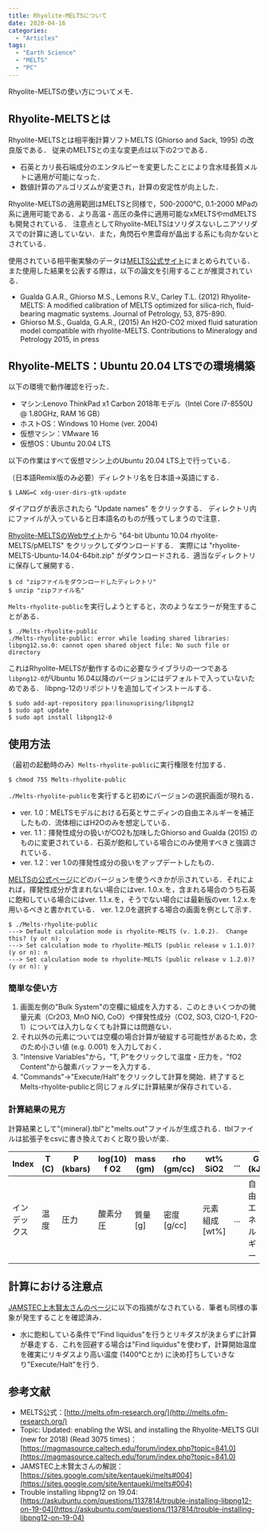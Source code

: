 ```yaml
---
title: Rhyolite-MELTSについて
date: 2020-04-16
categories:
  - "Articles"
tags:
  - "Earth Science"
  - "MELTS"
  - "PC"
---
```

Rhyolite-MELTSの使い方についてメモ．
<!--more-->

## Rhyolite-MELTSとは
Rhyolite-MELTSとは相平衡計算ソフトMELTS (Ghiorso and Sack, 1995) の改良版である．
従来のMELTSとの主な変更点は以下の2つである．
- 石英とカリ長石端成分のエンタルピーを変更したことにより含水珪長質メルトに適用が可能になった．
- 数値計算のアルゴリズムが変更され，計算の安定性が向上した．

Rhyolite-MELTSの適用範囲はMELTSと同様で，500-2000℃, 0.1-2000 MPaの系に適用可能である．より高温・高圧の条件に適用可能なxMELTSやmdMELTSも開発されている．
注意点としてRhyolite-MELTSはソリダスないしニアソリダスでの計算に適していない．また，角閃石や黒雲母が晶出する系にも向かないとされている．

使用されている相平衡実験のデータは[MELTS公式サイト](http://melts.ofm-research.org/database.html)にまとめられている．また使用した結果を公表する際は，以下の論文を引用することが推奨されている．
- Gualda G.A.R., Ghiorso M.S., Lemons R.V., Carley T.L. (2012) Rhyolite-MELTS: A modified calibration of MELTS optimized for silica-rich, fluid-bearing magmatic systems. Journal of Petrology, 53, 875-890.
- Ghiorso M.S., Gualda, G.A.R., (2015) An H2O-CO2 mixed fluid saturation model compatible with rhyolite-MELTS. Contributions to Mineralogy and Petrology 2015, in press

## Rhyolite-MELTS：Ubuntu 20.04 LTSでの環境構築
以下の環境で動作確認を行った．
- マシン:Lenovo ThinkPad x1 Carbon 2018年モデル（Intel Core i7-8550U @ 1.80GHz, RAM 16 GB）
- ホストOS：Windows 10 Home (ver. 2004)
- 仮想マシン：VMware 16
- 仮想OS：Ubuntu 20.04 LTS

以下の作業はすべて仮想マシン上のUbuntu 20.04 LTS上で行っている．

（日本語Remix版のみ必要）ディレクトリ名を日本語->英語にする．
```
$ LANG=C xdg-user-dirs-gtk-update
```
ダイアログが表示されたら "Update names" をクリックする．
ディレクトリ内にファイルが入っていると日本語名のものが残ってしまうので注意．

[Rhyolite-MELTSのWebサイト](http://melts.ofm-research.org/unix.html)から "64-bit Ubuntu 10.04 rhyolite-MELTS/pMELTS" をクリックしてダウンロードする．
実際には "rhyolite-MELTS-Ubuntu-14.04-64bit.zip" がダウンロードされる．適当なディレクトリに保存して展開する．
```
$ cd "zipファイルをダウンロードしたディレクトリ"
$ unzip "zipファイル名"
```

`Melts-rhyolite-public`を実行しようとすると，次のようなエラーが発生することがある．
```
$ ./Melts-rhyolite-public
./Melts-rhyolite-public: error while loading shared libraries: libpng12.so.0: cannot open shared object file: No such file or directory
```
これはRhyolite-MELTSが動作するのに必要なライブラリの一つである`libpng12-0`がUbuntu 16.04以降のバージョンにはデフォルトで入っていないためである．
libpng-12のリポジトリを追加してインストールする．
```
$ sudo add-apt-repository ppa:linuxuprising/libpng12
$ sudo apt update
$ sudo apt install libpng12-0
```
## 使用方法
（最初の起動時のみ）`Melts-rhyolite-public`に実行権限を付加する．
```
$ chmod 755 Melts-rhyolite-public
```
`./Melts-rhyolite-public`を実行すると初めにバージョンの選択画面が現れる．

- ver. 1.0：MELTSモデルにおける石英とサニディンの自由エネルギーを補正したもの．流体相にはH2Oのみを想定している．
- ver. 1.1：揮発性成分の扱いがCO2も加味したGhiorso and Gualda (2015) のものに変更されている．石英が飽和している場合にのみ使用すべきと強調されている．
- ver. 1.2：ver 1.0の揮発性成分の扱いをアップデートしたもの．

[MELTSの公式ページ](http://melts.ofm-research.org/MELTS-decision-tree.html)にどのバージョンを使うべきかが示されている．それによれば，揮発性成分が含まれない場合にはver. 1.0.x.を，含まれる場合のうち石英に飽和している場合にはver. 1.1.x.を，そうでない場合には最新版のver. 1.2.x.を用いるべきと書かれている．
ver. 1.2.0を選択する場合の画面を例として示す．
```
$ ./Melts-rhyolite-public
---> Default calculation mode is rhyolite-MELTS (v. 1.0.2).  Change this? (y or n): y
---> Set calculation mode to rhyolite-MELTS (public release v 1.1.0)? (y or n): n
---> Set calculation mode to rhyolite-MELTS (public release v 1.2.0)? (y or n): y
```
### 簡単な使い方
1. 画面左側の"Bulk System"の空欄に組成を入力する．このときいくつかの微量元素（Cr2O3, MnO NiO, CoO）や揮発性成分（CO2, SO3, Cl2O-1, F2O-1）については入力しなくても計算には問題ない．
1. それ以外の元素については空欄の場合計算が破綻する可能性があるため，念のため小さい値 (e.g. 0.001) を入力しておく．
1. "Intensive Variables"から，"T, P"をクリックして温度・圧力を，"fO2 Content"から酸素バッファーを入力する．
1. "Commands"->"Execute/Halt"をクリックして計算を開始．終了するとMelts-rhyolite-publicと同じフォルダに計算結果が保存されている．

### 計算結果の見方
計算結果として"{mineral}.tbl"と"melts.out"ファイルが生成される．tblファイルは拡張子をcsvに書き換えておくと取り扱いが楽．

| Index | T (C) | P (kbars) | log(10) f O2 | mass (gm) | rho (gm/cc) | wt% SiO2 | ... | G (kJ) | H (kJ) | S (J/K) | V (cc) | Cp (J/K) |
| ---   | ---   | ---       | ---          | ---       | ---         | ---      | --- | ---    | ---    | ---     | ---    | ---      |
| インデックス |温度 | 圧力 | 酸素分圧 | 質量 [g] | 密度 [g/cc] | 元素組成 [wt%] | ... | 自由エネルギー | エンタルピー | エントロピー | 体積 | 比熱 |

## 計算における注意点
[JAMSTEC上木賢太さんのページ](https://sites.google.com/site/kentaueki/melts#004)に以下の指摘がなされている．筆者も同様の事象が発生することを確認済み．
- 水に飽和している条件で"Find liquidus"を行うとリキダスが決まらずに計算が暴走する．これを回避する場合は"Find liquidus"を使わず，計算開始温度を確実にリキダスより高い温度 (1400℃とか) に決め打ちしていきなり"Execute/Halt"を行う．
 
## 参考文献
- MELTS公式：[http://melts.ofm-research.org/](http://melts.ofm-research.org/)
- Topic: Updated: enabling the WSL and installing the Rhyolite-MELTS GUI (new for 2018)  (Read 3075 times)：[https://magmasource.caltech.edu/forum/index.php?topic=841.0](https://magmasource.caltech.edu/forum/index.php?topic=841.0)
- JAMSTEC上木賢太さんの解説：[https://sites.google.com/site/kentaueki/melts#004](https://sites.google.com/site/kentaueki/melts#004)
- Trouble installing libpng12 on 19.04: [https://askubuntu.com/questions/1137814/trouble-installing-libpng12-on-19-04](https://askubuntu.com/questions/1137814/trouble-installing-libpng12-on-19-04)